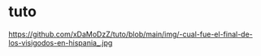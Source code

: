 # tuto
https://github.com/xDaMoDzZ/tuto/blob/main/img/-cual-fue-el-final-de-los-visigodos-en-hispania_.jpg
